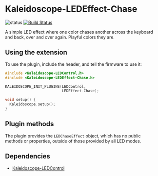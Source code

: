 # Kaleidoscope-LEDEffect-Chase

![status][st:stable] [![Build Status][travis:image]][travis:status]

 [travis:image]: https://travis-ci.org/keyboardio/Kaleidoscope-LEDEffect-Chase.svg?branch=master
 [travis:status]: https://travis-ci.org/keyboardio/Kaleidoscope-LEDEffect-Chase

 [st:stable]: https://img.shields.io/badge/stable-✔-black.svg?style=flat&colorA=44cc11&colorB=494e52
 [st:broken]: https://img.shields.io/badge/broken-X-black.svg?style=flat&colorA=e05d44&colorB=494e52
 [st:experimental]: https://img.shields.io/badge/experimental----black.svg?style=flat&colorA=dfb317&colorB=494e52

A simple LED effect where one color chases another across the keyboard and back,
over and over again. Playful colors they are.

## Using the extension

To use the plugin, include the header, and tell the firmware to use it:

```c++
#include <Kaleidoscope-LEDControl.h>
#include <Kaleidoscope-LEDEffect-Chase.h>

KALEIDOSCOPE_INIT_PLUGINS(LEDControl,
                          LEDEffect-Chase);

void setup() {
  Kaleidoscope.setup();
}
```

## Plugin methods

The plugin provides the `LEDChaseEffect` object, which has no public methods or
properties, outside of those provided by all LED modes.

## Dependencies

* [Kaleidoscope-LEDControl](https://github.com/keyboardio/Kaleidoscope-LEDControl)
